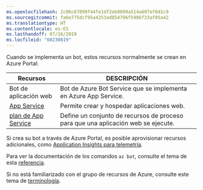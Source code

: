 ```yaml
---
ms.openlocfilehash: 2c06c67099f44fe1df2eb0099a514a697ef0d1c9
ms.sourcegitcommit: fa6e775dcf95a4253ad854796f5906f33af05a42
ms.translationtype: HT
ms.contentlocale: es-ES
ms.lasthandoff: 07/16/2019
ms.locfileid: "68230819"
---
```

Cuando se implementa un bot, estos recursos normalmente se crean en Azure Portal:

| Recursos      | DESCRIPCIÓN |
|----------------|-------------|
| Bot de aplicación web | Bot de Azure Bot Service que se implementa en Azure App Service.|
| [App Service](https://docs.microsoft.com/azure/app-service/)| Permite crear y hospedar aplicaciones web.|
| [plan de App Service](https://docs.microsoft.com/azure/app-service/azure-web-sites-web-hosting-plans-in-depth-overview)| Define un conjunto de recursos de proceso para que una aplicación web se ejecute.|

Si crea su bot a través de Azure Portal, es posible aprovisionar recursos adicionales, como [Application Insights para telemetría](~/v4sdk/bot-builder-telemetry.md).

Para ver la documentación de los comandos `az bot`, consulte el tema de esta [referencia](https://docs.microsoft.com/cli/azure/bot?view=azure-cli-latest).

Si no está familiarizado con el grupo de recursos de Azure, consulte este tema de [terminología](https://docs.microsoft.com/azure/azure-resource-manager/resource-group-overview#terminology).